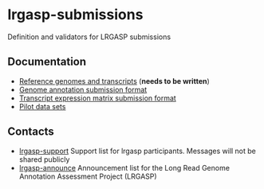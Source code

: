 # lrgasp-submissions
Definition and validators for LRGASP submissions

## Documentation
- [Reference genomes and transcripts](docs/reference-genomes.md) (**needs to be written**)
- [Genome annotation submission format](docs/annotation-format.md)
- [Transcript expression matrix submission format](docs/expression_matrix_format.md)
- [Pilot data sets](docs/pilot-data.md)


## Contacts
- [lrgasp-support](mailto:lrgasp-support-group@ucsc.edu)
Support list for lrgasp participants. Messages will not be shared publicly
- [lrgasp-announce](mailto:lrgasp-announce-group@ucsc.edu)
Announcement list for the Long Read Genome Annotation Assessment Project (LRGASP)


